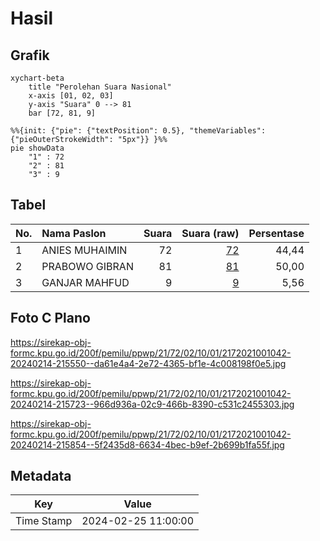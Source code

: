 # Hasil

## Grafik

```mermaid
xychart-beta
    title "Perolehan Suara Nasional"
    x-axis [01, 02, 03]
    y-axis "Suara" 0 --> 81
    bar [72, 81, 9]
```

```mermaid
%%{init: {"pie": {"textPosition": 0.5}, "themeVariables": {"pieOuterStrokeWidth": "5px"}} }%%
pie showData
    "1" : 72
    "2" : 81
    "3" : 9
```

## Tabel

| No. | Nama Paslon    | Suara | Suara (raw) | Persentase |
|:--- |:-------------- | -----:| -----------:| ----------:|
| 1   | ANIES MUHAIMIN | 72    | [72][p-1]   | 44,44      |
| 2   | PRABOWO GIBRAN | 81    | [81][p-2]   | 50,00      |
| 3   | GANJAR MAHFUD  | 9     | [9][p-3]    | 5,56       |


[p-1]: https://github.com/gigit-pemilu/pemilu-2024/blob/main/pilpres/hitung-suara/sub/21-kepulauan-riau/sub/72-kota-tanjung-pinang/sub/02-tanjung-pinang-timur/sub/1001-melayu-kota-piring/sub/042-tps/sub/paslon-1.txt
[p-2]: https://github.com/gigit-pemilu/pemilu-2024/blob/main/pilpres/hitung-suara/sub/21-kepulauan-riau/sub/72-kota-tanjung-pinang/sub/02-tanjung-pinang-timur/sub/1001-melayu-kota-piring/sub/042-tps/sub/paslon-2.txt
[p-3]: https://github.com/gigit-pemilu/pemilu-2024/blob/main/pilpres/hitung-suara/sub/21-kepulauan-riau/sub/72-kota-tanjung-pinang/sub/02-tanjung-pinang-timur/sub/1001-melayu-kota-piring/sub/042-tps/sub/paslon-3.txt

## Foto C Plano

https://sirekap-obj-formc.kpu.go.id/200f/pemilu/ppwp/21/72/02/10/01/2172021001042-20240214-215550--da61e4a4-2e72-4365-bf1e-4c008198f0e5.jpg

https://sirekap-obj-formc.kpu.go.id/200f/pemilu/ppwp/21/72/02/10/01/2172021001042-20240214-215723--966d936a-02c9-466b-8390-c531c2455303.jpg

https://sirekap-obj-formc.kpu.go.id/200f/pemilu/ppwp/21/72/02/10/01/2172021001042-20240214-215854--5f2435d8-6634-4bec-b9ef-2b699b1fa55f.jpg


## Metadata

| Key        | Value               |
| ---------- | ------------------- |
| Time Stamp | 2024-02-25 11:00:00 |



